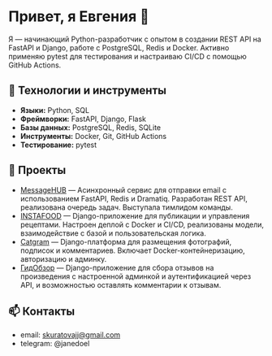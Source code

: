 # Привет, я Евгения 👋

Я — начинающий Python-разработчик с опытом в создании REST API на FastAPI и Django, работе с PostgreSQL, Redis и Docker. Активно применяю pytest для тестирования и настраиваю CI/CD с помощью GitHub Actions.

## 🧰 Технологии и инструменты

- **Языки:** Python, SQL
- **Фреймворки:** FastAPI, Django, Flask
- **Базы данных:** PostgreSQL, Redis, SQLite
- **Инструменты:** Docker, Git, GitHub Actions
- **Тестирование:** pytest

## 📌 Проекты

- [MessageHUB](https://github.com/turbonyasha/messagehub) — Асинхронный сервис для отправки email с использованием FastAPI, Redis и Dramatiq. Разработан REST API, реализована очередь задач. Выступала тимлидом команды.
- [INSTAFOOD](https://github.com/turbonyasha/instafood) — Django-приложение для публикации и управления рецептами. Настроен деплой с Docker и CI/CD, реализованы модели, взаимодействие с базой и пользовательская логика.
- [Catgram](https://github.com/turbonyasha/kittygram_final) — Django-платформа для размещения фотографий, подписок и комментариев. Включает Docker-контейнеризацию, авторизацию и админку.
- [ГидОбзор](https://github.com/turbonyasha/api_yamdb) — Django-приложение для сбора отзывов на произведения с настроенной админкой и аутентификацией через API, и возможностью оставлять комментарии к отзывам.

## 📫 Контакты

- email: skuratovajj@gmail.com
- telegram: @janedoel
